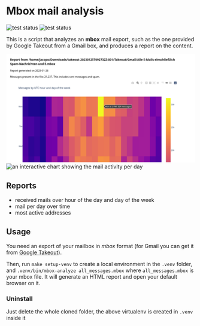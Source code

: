 # Mbox mail analysis
![test status](https://github.com/jacopofar/mailbox-analysis/actions/workflows/test.yaml/badge.svg)
![test status](https://github.com/jacopofar/mailbox-analysis/actions/workflows/lint.yaml/badge.svg)

This is a script that analyzes an **mbox** mail export, such as the one provided by Google Takeout from a Gmail box, and produces a report on the content.

![an heatmap representation of number of mail per day and hour](heatmap.png)
![an interactive chart showing the mail activity per day](timeline.png)

## Reports

* received mails over hour of the day and day of the week
* mail per day over time
* most active addresses

## Usage

You need an export of your mailbox in *mbox* format (for Gmail you can get it from [Google Takeout](https://takeout.google.com/)).

Then, run `make setup-venv` to create a local environment in the `.venv` folder, and `.venv/bin/mbox-analyze all_messages.mbox` where `all_messages.mbox` is your mbox file. It will generate an HTML report and open your default browser on it.

### Uninstall

Just delete the whole cloned folder, the above virtualenv is created in `.venv` inside it

